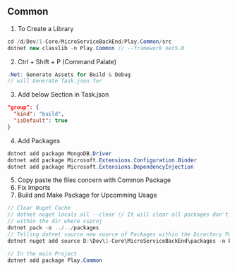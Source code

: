 ## Common 
1. To Create a Library
```c#
cd /d/Dev/1-Core/MicroServiceBackEnd/Play.Common/src
dotnet new classlib -n Play.Common // --framework net5.0
```
2. Ctrl + Shift + P (Command Palate)
```c#
.Net: Generate Assets for Build & Debug
// will Generate Task.json for 
```
3. Add below Section in Task.json
```json
"group": {
  "kind": "build",
  "isDefault": true
}
```
4. Add Packages
```c#
dotnet add package MongoDB.Driver
dotnet add package Microsoft.Extensions.Configuration.Binder
dotnet add package Microsoft.Extensions.DependencyInjection
```
5. Copy paste the files concern with Common Package
6. Fix Imports
7. Build and Make Package for Upcomming Usage
```c#
// Clear Nuget Cache
// dotnet nuget locals all --clear // It will clear all packages don't use it
// within the dir where csproj
dotnet pack -o ../../packages
// Telling dotnet source new source of Packages within the Directory PowerShell Command
dotnet nuget add source D:\Dev\1-Core\MicroServiceBackEnd\packages -n PlayEconomy2

// In the main Project
dotnet add package Play.Common
```
